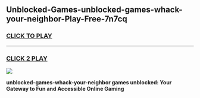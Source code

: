
## Unblocked-Games-unblocked-games-whack-your-neighbor-Play-Free-7n7cq
<h3>
<a href="https://premium76.site?title=unblocked-games-whack-your-neighbor&ref=10A">CLICK TO PLAY</a></h3>
<hr>

<h3>
<a href="https://premium76.site?title=unblocked-games-whack-your-neighbor&ref=10A">CLICK 2 PLAY</a>
  
</h3>

<a href="https://premium76.site?title=unblocked-games-whack-your-neighbor&ref=10A"><img src="https://clearcache.store/games.png"></a>


**unblocked-games-whack-your-neighbor games unblocked: Your Gateway to Fun and Accessible Online Gaming**
